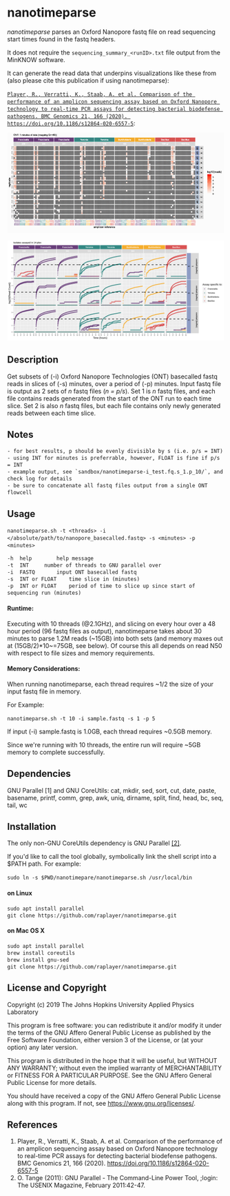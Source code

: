 <meta name="google-site-verification" content="thZ03i6puJU5pePqHJFqpCRgv_FgA17ToxfvUw2BSZE" />

# nanotimeparse

_nanotimeparse_ parses an Oxford Nanopore fastq file on read sequencing start times found in the fastq headers.

It does not require the `sequencing_summary_<runID>.txt` file output from the MinKNOW software.

It can generate the read data that underpins visualizations like these from (also please cite this publication if using nanotimeparse):

[`Player, R., Verratti, K., Staab, A. et al. Comparison of the performance of an amplicon sequencing assay based on Oxford Nanopore technology to real-time PCR assays for detecting bacterial biodefense pathogens. BMC Genomics 21, 166 (2020). https://doi.org/10.1186/s12864-020-6557-5`](https://doi.org/10.1186/s12864-020-6557-5):

![](sandbox/Figure_S1.gif)

![](sandbox/timeparse-6hr_14plex-all.png)

## Description

Get subsets of (-i) Oxford Nanopore Technologies (ONT) basecalled fastq reads in slices of (-s) minutes, over a period of (-p) minutes. Input fastq file is output as 2 sets of _n_ fastq files (_n = p/s_). Set 1 is _n_ fastq files, and each file contains reads generated from the start of the ONT run to each time slice. Set 2 is also _n_ fastq files, but each file contains only newly generated reads between each time slice.

## Notes

	- for best results, p should be evenly divisible by s (i.e. p/s = INT)
	- using INT for minutes is preferrable, however, FLOAT is fine if p/s = INT
	- example output, see `sandbox/nanotimeparse-i_test.fq.s_1.p_10/`, and check log for details
	- be sure to concatenate all fastq files output from a single ONT flowcell

## Usage

`nanotimeparse.sh -t <threads> -i </absolute/path/to/nanopore_basecalled.fastq> -s <minutes> -p <minutes>`

	-h	help		help message
	-t	INT		number of threads to GNU parallel over
	-i	FASTQ		input ONT basecalled fastq
	-s	INT or FLOAT	time slice in (minutes)
	-p	INT or FLOAT	period of time to slice up since start of sequencing run (minutes)

#### Runtime:

Executing with 10 threads (@2.1GHz), and slicing on every hour over a 48 hour period (96 fastq files as output), nanotimeparse takes about 30 minutes to parse 1.2M reads (~15GB) into both sets (and memory maxes out at (15GB/2)*10~=75GB, see below). Of course this all depends on read N50 with respect to file sizes and memory requirements.

#### Memory Considerations:

When running nanotimeparse, each thread requires ~1/2 the size of your input fastq file in memory.

For Example:

`nanotimeparse.sh -t 10 -i sample.fastq -s 1 -p 5`

If input (-i) sample.fastq is 1.0GB, each thread requires ~0.5GB memory.

Since we're running with 10 threads, the entire run will require ~5GB memory to complete successfully.

## Dependencies

GNU Parallel [1] and GNU CoreUtils: cat, mkdir, sed, sort, cut, date, paste, basename, printf, comm, grep, awk, uniq, dirname, split, find, head, bc, seq, tail, wc

## Installation

The only non-GNU CoreUtils dependency is GNU Parallel [[2]](https://www.gnu.org/software/parallel/).

If you'd like to call the tool globally, symbolically link the shell script into a $PATH path. For example:

`sudo ln -s $PWD/nanotimepare/nanotimeparse.sh /usr/local/bin`

#### on Linux

	sudo apt install parallel
	git clone https://github.com/raplayer/nanotimeparse.git

#### on Mac OS X

	sudo apt install parallel
	brew install coreutils
	brew install gnu-sed
	git clone https://github.com/raplayer/nanotimeparse.git

## License and Copyright

Copyright (c) 2019 The Johns Hopkins University Applied Physics Laboratory

This program is free software: you can redistribute it and/or modify it under the terms of the GNU Affero General Public License as published by the Free Software Foundation, either version 3 of the License, or (at your option) any later version.

This program is distributed in the hope that it will be useful, but WITHOUT ANY WARRANTY; without even the implied warranty of MERCHANTABILITY or FITNESS FOR A PARTICULAR PURPOSE. See the GNU Affero General Public License for more details.

You should have received a copy of the GNU Affero General Public License along with this program. If not, see https://www.gnu.org/licenses/.

## References

1. Player, R., Verratti, K., Staab, A. et al. Comparison of the performance of an amplicon sequencing assay based on Oxford Nanopore technology to real-time PCR assays for detecting bacterial biodefense pathogens. BMC Genomics 21, 166 (2020). https://doi.org/10.1186/s12864-020-6557-5
2. O. Tange (2011): GNU Parallel - The Command-Line Power Tool, ;login: The USENIX Magazine, February 2011:42-47.

